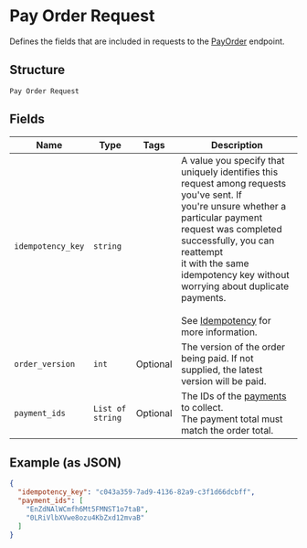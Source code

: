 
# Pay Order Request

Defines the fields that are included in requests to the
[PayOrder](#endpoint-payorder) endpoint.

## Structure

`Pay Order Request`

## Fields

| Name | Type | Tags | Description |
|  --- | --- | --- | --- |
| `idempotency_key` | `string` |  | A value you specify that uniquely identifies this request among requests you've sent. If<br>you're unsure whether a particular payment request was completed successfully, you can reattempt<br>it with the same idempotency key without worrying about duplicate payments.<br><br>See [Idempotency](https://developer.squareup.com/docs/working-with-apis/idempotency) for more information. |
| `order_version` | `int` | Optional | The version of the order being paid. If not supplied, the latest version will be paid. |
| `payment_ids` | `List of string` | Optional | The IDs of the [payments](#type-payment) to collect.<br>The payment total must match the order total. |

## Example (as JSON)

```json
{
  "idempotency_key": "c043a359-7ad9-4136-82a9-c3f1d66dcbff",
  "payment_ids": [
    "EnZdNAlWCmfh6Mt5FMNST1o7taB",
    "0LRiVlbXVwe8ozu4KbZxd12mvaB"
  ]
}
```

